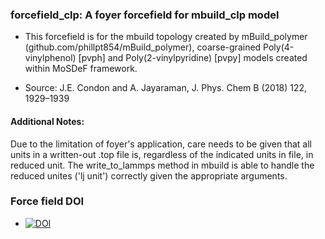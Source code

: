 ### forcefield_clp: A foyer forcefield for mbuild_clp model
 * This forcefield is for the mbuild topology created by mBuild_polymer (github.com/phillpt854/mBuild_polymer), coarse-grained Poly(4-vinylphenol) [pvph] and Poly(2-vinylpyridine) [pvpy] models created within MoSDeF framework. 

 * Source: J.E. Condon and A. Jayaraman, J. Phys. Chem B (2018) 122, 1929–1939 


#### Additional Notes:
Due to the limitation of foyer's application, care needs to be given that all units in a written-out .top file is, regardless of the indicated units in file, in reduced unit.
The write_to_lammps method in mbuild is able to handle the reduced unites ('lj unit') correctly given the appropriate arguments. 
### Force field DOI
  * [![DOI](https://zenodo.org/badge/DOI/10.5281/zenodo.3831433.svg)](https://doi.org/10.5281/zenodo.3831433)


